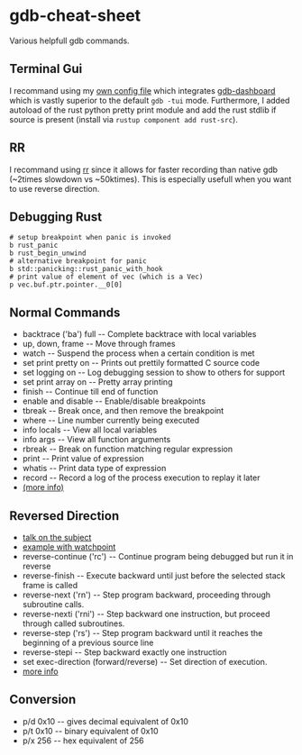 # gdb-cheat-sheet
Various helpfull gdb commands.

## Terminal Gui
I recommand using my [own config file](https://github.com/jean-airoldie/dotfiles/blob/master/.gdbinit)
which integrates [gdb-dashboard](https://github.com/cyrus-and/gdb-dashboard)
which is vastly superior to the default `gdb -tui` mode. Furthermore,
I added autoload of the rust python pretty print module and add the rust stdlib if
source is present (install via `rustup component add rust-src`).

## RR
I recommand using [rr](https://github.com/mozilla/rr) since it allows for faster recording than
native gdb (~2times slowdown vs ~50ktimes). This is especially usefull when you want to use
reverse direction.

## Debugging Rust
```
# setup breakpoint when panic is invoked
b rust_panic
b rust_begin_unwind
# alternative breakpoint for panic
b std::panicking::rust_panic_with_hook
# print value of element of vec (which is a Vec)
p vec.buf.ptr.pointer.__0[0]
```

## Normal Commands
* backtrace ('ba') full -- Complete backtrace with local variables
* up, down, frame -- Move through frames
* watch -- Suspend the process when a certain condition is met
* set print pretty on -- Prints out prettily formatted C source code
* set logging on -- Log debugging session to show to others for support
* set print array on -- Pretty array printing
* finish -- Continue till end of function
* enable and disable -- Enable/disable breakpoints
* tbreak -- Break once, and then remove the breakpoint
* where -- Line number currently being executed
* info locals -- View all local variables
* info args -- View all function arguments
* rbreak -- Break on function matching regular expression
* print -- Print value of expression
* whatis -- Print data type of expression
* record --  Record a log of the process execution to replay it later
* [(more info)](https://sourceware.org/gdb/onlinedocs/gdb/Process-Record-and-Replay.html)
## Reversed Direction
* [talk on the subject](https://youtu.be/-n9Fkq1e6sg?t=2266)
* [example with watchpoint](https://github.com/mozilla/rr/wiki/Usage#reverse-execution)
* reverse-continue ('rc') -- Continue program being debugged but run it in reverse
* reverse-finish -- Execute backward until just before the selected stack frame is called
* reverse-next ('rn') -- Step program backward, proceeding through subroutine calls.
* reverse-nexti ('rni') -- Step backward one instruction, but proceed through called subroutines.
* reverse-step ('rs') -- Step program backward until it reaches the beginning of a previous source line
* reverse-stepi -- Step backward exactly one instruction
* set exec-direction (forward/reverse) -- Set direction of execution.
* [more info](https://sourceware.org/gdb/onlinedocs/gdb/Reverse-Execution.html#Reverse-Execution)
## Conversion
* p/d 0x10 -- gives decimal equivalent of 0x10
* p/t 0x10 -- binary equivalent of 0x10
* p/x 256 -- hex equivalent of 256
